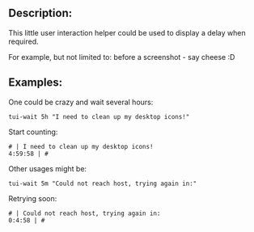 Description:
------------

This little user interaction helper could be used to display a delay when required.

For example, but not limited to: before a screenshot - say cheese :D

Examples:
---------
One could be crazy and wait several hours:

	tui-wait 5h "I need to clean up my desktop icons!"

Start counting:

	# | I need to clean up my desktop icons!                         4:59:58 | #
	
Other usages might be:

	tui-wait 5m "Could not reach host, trying again in:"
	
Retrying soon:

	# | Could not reach host, trying again in:                        0:4:58 | #